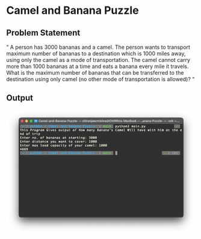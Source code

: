 # Camel and Banana Puzzle


## Problem Statement
” A person has 3000 bananas and a camel. The person wants to transport maximum number of bananas to a destination which is 1000 miles away, using only the camel as a mode of transportation. The camel cannot carry more than 1000 bananas at a time and eats a banana every mile it travels. What is the maximum number of bananas that can be transferred to the destination using only camel (no other mode of transportation is allowed)? “

## Output
![](output.png)
